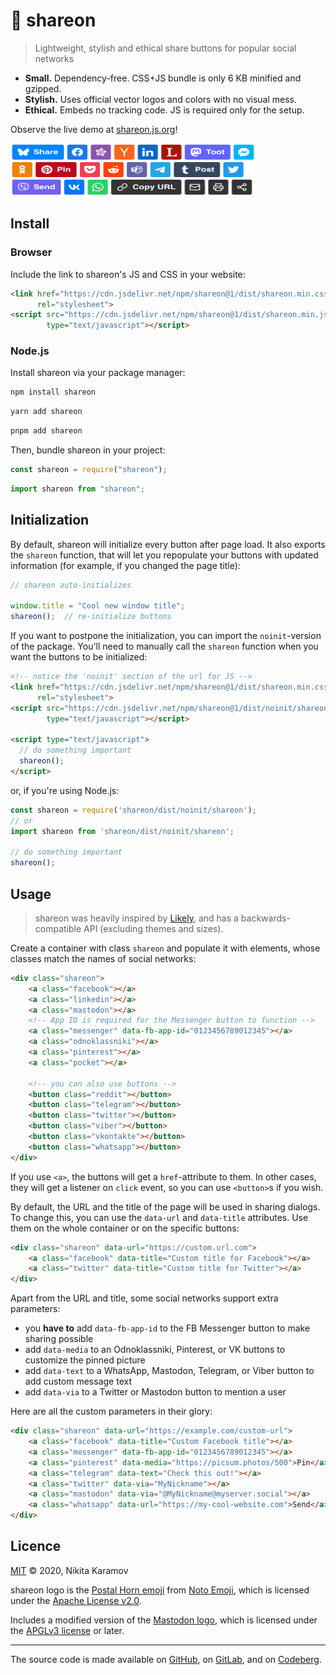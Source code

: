 📯 shareon
==========

> Lightweight, stylish and ethical share buttons for popular social networks

- **Small.** Dependency-free. CSS+JS bundle is only 6 KB minified and gzipped.
- **Stylish.** Uses official vector logos and colors with no visual mess.
- **Ethical.** Embeds no tracking code. JS is required only for the setup.

Observe the live demo at [shareon.js.org](https://shareon.js.org/)!

<img src="assets/demo@2x.png" height="84" width="392" alt="demo: shareon buttons for various popular social networks">

Install
-------

### Browser ###

Include the link to shareon's JS and CSS in your website:

```html
<link href="https://cdn.jsdelivr.net/npm/shareon@1/dist/shareon.min.css"
      rel="stylesheet">
<script src="https://cdn.jsdelivr.net/npm/shareon@1/dist/shareon.min.js"
        type="text/javascript"></script>
```

### Node.js ###

Install shareon via your package manager:

```sh
npm install shareon
```

```sh
yarn add shareon
```

```sh
pnpm add shareon
```

Then, bundle shareon in your project:

```js
const shareon = require("shareon");
```

```js
import shareon from "shareon";
```

Initialization
--------------

By default, shareon will initialize every button after page load. It also
exports the `shareon` function, that will let you repopulate your buttons with
updated information (for example, if you changed the page title):

```js
// shareon auto-initializes

window.title = "Cool new window title";
shareon();  // re-initialize buttons
```

If you want to postpone the initialization, you can import the `noinit`-version
of the package. You'll need to manually call the `shareon` function when you
want the buttons to be initialized:

```html
<!-- notice the 'noinit' section of the url for JS -->
<link href="https://cdn.jsdelivr.net/npm/shareon@1/dist/shareon.min.css"
      rel="stylesheet">
<script src="https://cdn.jsdelivr.net/npm/shareon@1/dist/noinit/shareon.min.js"
        type="text/javascript"></script>

<script type="text/javascript">
  // do something important
  shareon();
</script>
```

or, if you're using Node.js:

```js
const shareon = require('shareon/dist/noinit/shareon');
// or
import shareon from 'shareon/dist/noinit/shareon';

// do something important
shareon();
```

Usage
-----

> shareon was heavily inspired by
[Likely](https://ilyabirman.net/projects/likely/), and has a
backwards-compatible API (excluding themes and sizes).

Create a container with class `shareon` and populate it with elements, whose
classes match the names of social networks:

```html
<div class="shareon">
    <a class="facebook"></a>
    <a class="linkedin"></a>
    <a class="mastodon"></a>
    <!-- App ID is required for the Messenger button to function -->
    <a class="messenger" data-fb-app-id="0123456789012345"></a>
    <a class="odnoklassniki"></a>
    <a class="pinterest"></a>
    <a class="pocket"></a>

    <!-- you can also use buttons -->
    <button class="reddit"></button>
    <button class="telegram"></button>
    <button class="twitter"></button>
    <button class="viber"></button>
    <button class="vkontakte"></button>
    <button class="whatsapp"></button>
</div>
```

If you use `<a>`, the buttons will get a `href`-attribute to them. In other
cases, they will get a listener on `click` event, so you can use `<button>`s if
you wish.

By default, the URL and the title of the page will be used in sharing dialogs.
To change this, you can use the `data-url` and `data-title` attributes. Use them
on the whole container or on the specific buttons:

```html
<div class="shareon" data-url="https://custom.url.com">
    <a class="facebook" data-title="Custom title for Facebook"></a>
    <a class="twitter" data-title="Custom title for Twitter"></a>
</div>
```

Apart from the URL and title, some social networks support extra parameters:

- you **have to** add `data-fb-app-id` to the FB Messenger button to make
  sharing possible
- add `data-media` to an Odnoklassniki, Pinterest, or VK buttons to customize
  the pinned picture
- add `data-text` to a WhatsApp, Mastodon, Telegram, or Viber button to add
  custom message text
- add `data-via` to a Twitter or Mastodon button to mention a user

Here are all the custom parameters in their glory:

```html
<div class="shareon" data-url="https://example.com/custom-url">
    <a class="facebook" data-title="Custom Facebook title"></a>
    <a class="messenger" data-fb-app-id="0123456789012345"></a>
    <a class="pinterest" data-media="https://picsum.photos/500">Pin</a>
    <a class="telegram" data-text="Check this out!"></a>
    <a class="twitter" data-via="MyNickname"></a>
    <a class="mastodon" data-via="@MyNickname@myserver.social"></a>
    <a class="whatsapp" data-url="https://my-cool-website.com">Send</a>
</div>
```

Licence
-------

[MIT](https://spdx.org/licenses/MIT.html) © 2020, Nikita Karamov

shareon logo is the
[Postal Horn emoji](https://github.com/googlefonts/noto-emoji/blob/v2020-09-16-unicode13_1/svg/emoji_u1f4ef.svg)
from
[Noto Emoji](https://github.com/googlefonts/noto-emoji/tree/v2020-09-16-unicode13_1),
which is licensed under the
[Apache License v2.0](https://github.com/googlefonts/noto-emoji/blob/v2020-09-16-unicode13_1/LICENSE).

Includes a modified version of the
[Mastodon logo](https://commons.wikimedia.org/wiki/File:Mastodon_Logotype_%28Simple%29.svg),
which is licensed under the
[APGLv3 license](https://www.gnu.org/licenses/agpl.html) or later.

----

The source code is made available
on [GitHub](https://github.com/NickKaramoff/shareon),
on [GitLab](https://gitlab.com/NickKaramoff/shareon),
and on [Codeberg](https://codeberg.org/NickKaramoff/shareon).
